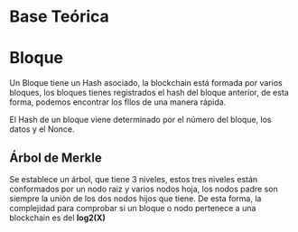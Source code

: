 
# Base Teórica 

# Bloque 

Un Bloque tiene un Hash asociado, la blockchain está formada por varios bloques, los bloques tienes registrados el hash del bloque anterior, de esta forma, podemos encontrar los fllos de una manera rápida.

El Hash de un bloque viene determinado por el número del bloque, los datos y el Nonce.

## Árbol de Merkle
Se establece un árbol, que tiene 3 niveles, estos tres niveles están conformados por un nodo raiz y varios nodos hoja, los nodos padre son siempre la unión de los dos nodos hijos que tiene.
De esta forma, la complejidad para comprobar si un bloque o nodo pertenece a una blockchain es del **log2(X)** 